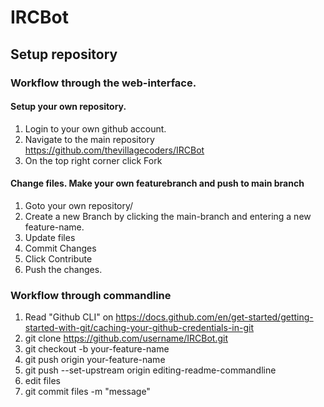 # IRCBot
## Setup repository
### Workflow through the web-interface.

#### Setup your own repository.
  1) Login to your own github account. 
  2) Navigate to the main repository https://github.com/thevillagecoders/IRCBot
  3) On the top right corner click Fork

#### Change files. Make your own featurebranch and push to main branch
  1) Goto your own repository/
  2) Create a new Branch by clicking the main-branch and entering a new feature-name.
  3) Update files
  4) Commit Changes
  5) Click Contribute
  6) Push the changes.

### Workflow through commandline
  1) Read "Github CLI" on https://docs.github.com/en/get-started/getting-started-with-git/caching-your-github-credentials-in-git
  2) git clone https://github.com/username/IRCBot.git
  3) git checkout -b your-feature-name
  4) git push origin your-feature-name
  5) git push --set-upstream origin editing-readme-commandline
  6) edit files
  7) git commit files -m "message"


